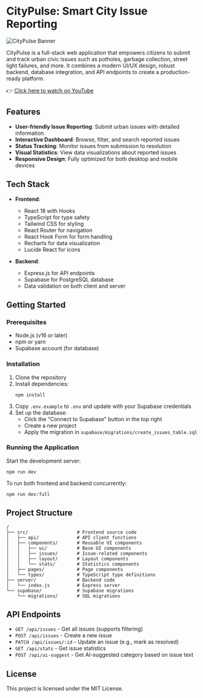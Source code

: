 # CityPulse: Smart City Issue Reporting

![CityPulse Banner](https://drive.google.com/uc?export=view&id=1eP-bcYunffFz0m-t-uQJzJ-XZ-2tZWoW)

CityPulse is a full-stack web application that empowers citizens to submit and track urban civic issues such as potholes, garbage collection, street light failures, and more. It combines a modern UI/UX design, robust backend, database integration, and API endpoints to create a production-ready platform.

👉 [Click here to watch on YouTube](https://youtu.be/rafp1JmZsYA)


## Features

- **User-friendly Issue Reporting**: Submit urban issues with detailed information
- **Interactive Dashboard**: Browse, filter, and search reported issues
- **Status Tracking**: Monitor issues from submission to resolution
- **Visual Statistics**: View data visualizations about reported issues
- **Responsive Design**: Fully optimized for both desktop and mobile devices

## Tech Stack

- **Frontend**:
  - React 18 with Hooks
  - TypeScript for type safety
  - Tailwind CSS for styling
  - React Router for navigation
  - React Hook Form for form handling
  - Recharts for data visualization
  - Lucide React for icons

- **Backend**:
  - Express.js for API endpoints
  - Supabase for PostgreSQL database
  - Data validation on both client and server

## Getting Started

### Prerequisites

- Node.js (v16 or later)
- npm or yarn
- Supabase account (for database)

### Installation

1. Clone the repository
2. Install dependencies:
   ```
   npm install
   ```
3. Copy `.env.example` to `.env` and update with your Supabase credentials
4. Set up the database:
   - Click the "Connect to Supabase" button in the top right
   - Create a new project
   - Apply the migration in `supabase/migrations/create_issues_table.sql`

### Running the Application

Start the development server:
```
npm run dev
```

To run both frontend and backend concurrently:
```
npm run dev:full
```

## Project Structure

```
/
├── src/                  # Frontend source code
│   ├── api/              # API client functions
│   ├── components/       # Reusable UI components
│   │   ├── ui/           # Base UI components
│   │   ├── issues/       # Issue-related components
│   │   ├── layout/       # Layout components
│   │   └── stats/        # Statistics components
│   ├── pages/            # Page components
│   └── types/            # TypeScript type definitions
├── server/               # Backend code
│   └── index.js          # Express server
└── supabase/             # Supabase migrations
    └── migrations/       # SQL migrations
```

## API Endpoints

- `GET /api/issues` - Get all issues (supports filtering)
- `POST /api/issues` - Create a new issue
- `PATCH /api/issues/:id` - Update an issue (e.g., mark as resolved)
- `GET /api/stats` - Get issue statistics
- `POST /api/ai-suggest` - Get AI-suggested category based on issue text

## License

This project is licensed under the MIT License.
